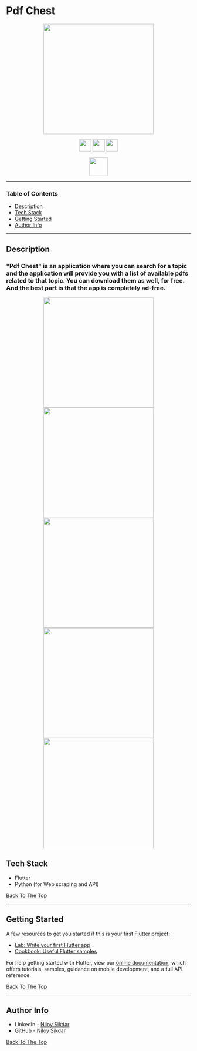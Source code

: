 # Pdf Chest

<p align="center"><img src="https://i.imgur.com/gNfLR0a.png" height="300"></p>

<p align="center">
<img src="https://img.shields.io/badge/MADE%20WITH-FLUTTER-blue?style=for-the-badge&logo=appveyor" height="33">
<img src="https://forthebadge.com/images/badges/built-for-android.svg" height="33">
<img src="https://forthebadge.com/images/badges/powered-by-coffee.svg" height="33">
</p>

<p align="center">
<a href="https://play.google.com/store/apps/details?id=com.pdfchest.android" target="_blank"><img src="https://i.imgur.com/amWqpre.png" height="50"></a>
</p>

---

### Table of Contents

- [Description](#Description)
- [Tech Stack](#Tech-Stack)
- [Getting Started](#Getting-Started)
- [Author Info](#author-info)

---

## Description

### "Pdf Chest" is an application where you can search for a topic and the application will provide you with a list of available pdfs related to that topic. You can download them as well, for free. And the best part is that the app is completely ad-free.

<p align="center">
<img src="https://i.imgur.com/IRnzhAW.png" height="300">
<img src="https://i.imgur.com/CR2xGNg.png" height="300">
<img src="https://i.imgur.com/aiCTtoy.png" height="300">
<img src="https://i.imgur.com/ANaEDwK.png" height="300">
<img src="https://i.imgur.com/8cQbqmx.png" height="300">
</p>

## Tech Stack

- Flutter
- Python (for Web scraping and API)

[Back To The Top](#Pdf-Chest)

---


## Getting Started

A few resources to get you started if this is your first Flutter project:

- [Lab: Write your first Flutter app](https://flutter.dev/docs/get-started/codelab)
- [Cookbook: Useful Flutter samples](https://flutter.dev/docs/cookbook)

For help getting started with Flutter, view our
[online documentation](https://flutter.dev/docs), which offers tutorials,
samples, guidance on mobile development, and a full API reference.

[Back To The Top](#Pdf-Chest)

---

## Author Info

- LinkedIn - [Niloy Sikdar](https://www.linkedin.com/in/niloysikdar/)
- GitHub - [Niloy Sikdar](https://github.com/niloysikdar)

[Back To The Top](#Pdf-Chest)